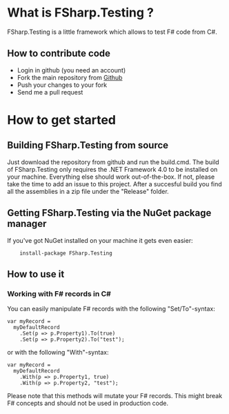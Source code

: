 # What is FSharp.Testing ?

FSharp.Testing is a little framework which allows to test F# code from C#.

## How to contribute code

* Login in github (you need an account)
* Fork the main repository from [Github](https://github.com/forki/FSharp.Testing)
* Push your changes to your fork
* Send me a pull request

# How to get started

## Building FSharp.Testing from source

Just download the repository from github and run the build.cmd. The build of FSharp.Testing only requires the .NET Framework 4.0 to be installed on your machine. Everything else should work out-of-the-box. If not, please take the time to add an issue to this project. After a succesful build you find all the assemblies in a zip file under the "Release" folder.

## Getting FSharp.Testing via the NuGet package manager

If you've got NuGet installed on your machine it gets even easier:

        install-package FSharp.Testing

## How to use it

### Working with F# records in C#

You can easily manipulate F# records with the following "Set/To"-syntax:

	var myRecord =
	  myDefaultRecord
		.Set(p => p.Property1).To(true)
		.Set(p => p.Property2).To("test");

or with the following "With"-syntax:

	var myRecord =
	  myDefaultRecord
		.With(p => p.Property1, true)
		.With(p => p.Property2, "test");

Please note that this methods will mutate your F# records. This might break F# concepts and should not be used in production code.